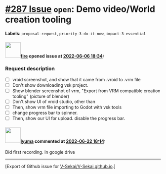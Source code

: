 # [\#287 Issue](https://github.com/V-Sekai/V-Sekai.github.io/issues/287) `open`: Demo video/World creation tooling
**Labels**: `proposal-request`, `priority-3-do-it-now`, `impact-3-essential`


#### <img src="https://avatars.githubusercontent.com/u/32321?u=c2e06a3d2b49a467aa907e54aa259516440267cc&v=4" width="50">[fire](https://github.com/fire) opened issue at [2022-06-06 18:34](https://github.com/V-Sekai/V-Sekai.github.io/issues/287):

### Request description

- [ ] vroid screenshot, and show that it came from .vroid to .vrm file
- [ ] Don't show downloading vsk project.
- [ ] Show blender screenshot of vrm, "Export from VRM compatible creation tooling" (picture of blender)
- [ ] Don't show UI of vroid studio, other than 
- [ ] Then, show vrm file importing to Godot with vsk tools
- [ ] change progress bar to spinner.
- [ ] Then, show our UI for upload. disable the progress bar.

#### <img src="https://avatars.githubusercontent.com/u/39946030?v=4" width="50">[lyuma](https://github.com/lyuma) commented at [2022-06-22 18:14](https://github.com/V-Sekai/V-Sekai.github.io/issues/287#issuecomment-1163455752):

Did first recording. In google drive


-------------------------------------------------------------------------------



[Export of Github issue for [V-Sekai/V-Sekai.github.io](https://github.com/V-Sekai/V-Sekai.github.io).]
